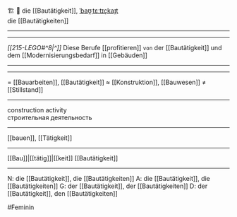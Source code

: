 🏗️ 🔴 die [[Bautätigkeit]], [ˈbaʊ̯ˌtɛːtɪçkaɪ̯t](https://youglish.com/pronounce/Bautätigkeit/german)  
die [[Bautätigkeiten]]

---
---
*[[215-LEGO#^8|^]]* Diese Berufe [[profitieren]] `von` der [[Bautätigkeit]] und dem [[Modernisierungsbedarf]] in [[Gebäuden]]




---

---
= [[Bauarbeiten]], [[Bautätigkeit]]
≈ [[Konstruktion]], [[Bauwesen]]
≠ [[Stillstand]]

---
construction activity  
строительная деятельность

---
[[bauen]], [[Tätigkeit]]

---
[[Bau]]|[[tätig]]|[[keit]]
[[Bautätigkeit]]


---
N: die [[Bautätigkeit]], die [[Bautätigkeiten]]
A: die [[Bautätigkeit]], die [[Bautätigkeiten]]
G: der [[Bautätigkeit]], der [[Bautätigkeiten]]
D: der [[Bautätigkeit]], den [[Bautätigkeiten]]


#Feminin 